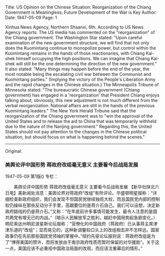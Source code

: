 Title: US Opinion on the Chinese Situation: Reorganization of the Chiang Government is Meaningless; Future Development of the War is Key
Author:
Date: 1947-05-09
Page: 1

Xinhua News Agency, Northern Shaanxi, 6th: According to US News Agency reports: The US media has commented on the "reorganization" of the Chiang government. The Washington Star stated: "Upon careful examination of the new government structure, we will find that not only does the Kuomintang continue to monopolize power, but control within the Kuomintang remains in the hands of those reactionaries, with Chiang Kai-shek himself occupying the high positions. We can imagine that Chiang Kai-shek will still be the one determining the direction of the new government." It also stated: "Many things may happen before the end of the year, the most notable being the escalating civil war between the Communist and Kuomintang parties." (Implying the victory of the People's Liberation Army and the rapid changes in the Chinese situation.) The Minneapolis Tribune of Minnesota stated: "The bureaucratic Chinese government (Chiang government) has engaged in a 'reorganization' that President Chiang enjoys talking about; obviously, this new adjustment is not much different from the verbal reorganization. National affairs are still in the hands of the previous Kuomintang leaders." The New York Herald Tribune said that the reorganization of the Chiang government was to "win the approval of the United States and to release the aid to China that was temporarily withheld due to the nature of the Nanjing government." Regarding this, the United States should not pay attention to the changes in the Chinese political situation, but should focus on what is happening behind the scenes."



<hr /> 

Original: 


### 美舆论评中国形势  蒋政府改组毫无意义  主要看今后战局发展

1947-05-09
第1版()
专栏：

　　美舆论评中国形势
    蒋政府改组毫无意义
    主要看今后战局发展
    【新华社陕北六日电】美新闻处消息：美舆论界对蒋政府“改组”有所评论。华盛顿明星报称：“详细检查新政府组织，我们会发现不但国民党继续独揽大权，而且国民党内部的控制权仍操纵在那些反动分子手里，高踞要位的是蒋介石自己。我们可以设想，决定新政府路线的仍是蒋介石。”又称：“在年底前许多事情可能发生，最令人注意的是国共两党有增无已的内战。”（暗示人民解放军之胜利，越赶中国局势起急剧变化。）明尼索达州明尼波星斯论坛报称：“官僚化的中国政府（蒋政府）已从事蒋主席津津乐道的“改组”；显而易见的，这种新调鏊较口头上的改组相去并不怎样远。国家政事仍在先前那些国民党领袖的掌握中。”纽约先驱论坛报则说：蒋政府改组是为了“博得美国的赞许，而将发放由于南京政府性质而暂时保留的对华援助”。关于这一点，美国应该不必重视中国政治局面的改观，而应该注重幕后的情形。”
